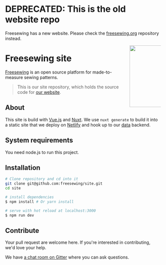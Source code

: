 # DEPRECATED: This is the old website repo

Freesewing has a new website. Please check the [freesewing.org](https://github.com/freesewing/freesewing.org) repository instead.



<a href="https://freesewing.org/"><img src="https://freesewing.org/img/logo/black.svg" align="right" width=200 style="max-width: 20%;" /></a>

# Freesewing site
[Freesewing](https://freesewing.org/) is an open source platform for made-to-measure sewing patterns.

> This is our site repository, which holds the source code for [our website](https://freesewing.org/).

## About

This site is build with [Vue.js](https://vuejs.org/) and [Nuxt](https://nuxtjs.org/).
We use `nuxt generate` to build it into a static site that we deploy on [Netlify](https://netlify.com) 
and hook up to our [data](https://github.com/freesewing/data) backend.

## System requirements

You need node.js to run this project.

## Installation

``` bash
# Clone repository and cd into it
git clone git@github.com:freesewing/site.git
cd site

# install dependencies
$ npm install # Or yarn install

# serve with hot reload at localhost:3000
$ npm run dev
```
## Contribute

Your pull request are welcome here. 
If you're interested in contributing, we'd love your help.

We have [a chat room on Gitter](https://gitter.im/freesewing/freesewing) where you can ask questions.
